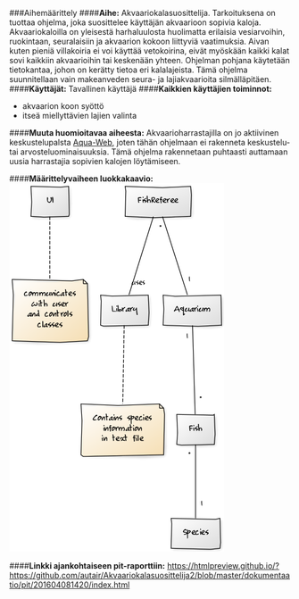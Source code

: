 ###Aihemäärittely
####**Aihe:**
Akvaariokalasuosittelija. Tarkoituksena on tuottaa ohjelma, joka suosittelee käyttäjän akvaarioon sopivia kaloja.
Akvaariokaloilla on yleisestä harhaluulosta huolimatta erilaisia vesiarvoihin, ruokintaan, seuralaisiin ja akvaarion kokoon liittyviä vaatimuksia. Aivan kuten pieniä villakoiria ei voi käyttää vetokoirina, eivät myöskään kaikki kalat sovi kaikkiin akvaarioihin tai keskenään yhteen. Ohjelman pohjana käytetään tietokantaa, johon on kerätty tietoa eri kalalajeista.
Tämä ohjelma suunnitellaan vain makeanveden seura- ja lajiakvaarioita silmälläpitäen. 
####**Käyttäjät:**
Tavallinen käyttäjä
####**Kaikkien käyttäjien toiminnot:**
- akvaarion koon syöttö
- itseä miellyttävien lajien valinta

####**Muuta huomioitavaa aiheesta:**
Akvaarioharrastajilla on jo aktiivinen keskustelupalsta [Aqua-Web](http://aqua-web.fi/), joten tähän ohjelmaan ei rakenneta keskustelu- tai arvosteluominaisuuksia. Tämä ohjelma rakennetaan puhtaasti auttamaan uusia harrastajia sopivien kalojen löytämiseen.

####**Määrittelyvaiheen luokkakaavio:**
![Luokkakaavio](/newestClassDiagram.png)

####**Linkki ajankohtaiseen pit-raporttiin:**
https://htmlpreview.github.io/?https://github.com/autair/Akvaariokalasuosittelija2/blob/master/dokumentaatio/pit/201604081420/index.html

